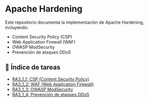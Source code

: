 # Apache Hardening

Este repositorio documenta la implementación de Apache Hardening, incluyendo:

- Content Security Policy (CSP)
- Web Application Firewall (WAF)
- OWASP ModSecurity
- Prevención de ataques DDoS

## 📁 Índice de tareas

- [RA3_1_1: CSP (Content Security Policy)](RA3_1_1_CSP/)
- [RA3_1_2: WAF (Web Application Firewall)](RA3_1_2_WAF/)
- [RA3_1_3: OWASP ModSecurity](RA3_1_3_OWASP/)
- [RA3_1_4: Prevención de ataques DDoS](RA3_1_4_DoS/)
